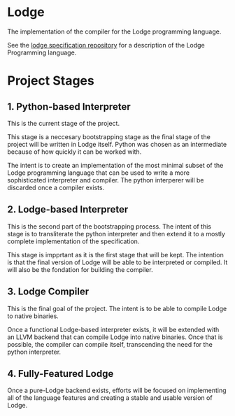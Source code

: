 # Lodge
The implementation of the compiler for the Lodge programming language.

See the [lodge specification repository](https://github.com/DylanScottCarroll/lodge_spec) for a description of the Lodge Programming language.


# Project Stages

## 1. Python-based Interpreter
This is the current stage of the project.

This stage is a neccesary bootstrapping stage as the final stage of the project will be written in Lodge itself. Python was chosen as an intermediate because of how quickly it can be worked with. 

The intent is to create an implementation of the most minimal subset of the Lodge programming language that can be used to write a more sophisticated interpreter and compiler. The python interperer will be discarded once a compiler exists.

## 2. Lodge-based Interpreter

This is the second part of the bootstrapping process. The intent of this stage is to transliterate the python interpreter and then extend it to a mostly complete implementation of the specification. 

This stage is impprtant as it is the first stage that will be kept. The intention is that the final version of Lodge will be able to be interpreted or compiled. It will also be the fondation for building the compiler. 


## 3. Lodge Compiler
This is the final goal of the project. The intent is to be able to compile Lodge to native binaries.

Once a functional Lodge-based interpreter exists, it will be extended with an LLVM backend that can compile Lodge into native binaries. Once that is possible, the compiler can compile itself, transcending the need for the python interpreter.

## 4. Fully-Featured Lodge

Once a pure-Lodge backend exists, efforts will be focused on implementing all of the language features and creating a stable and usable version of Lodge.



